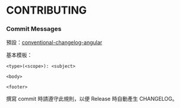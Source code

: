 # CONTRIBUTING

### Commit Messages

預設：[conventional-changelog-angular](https://github.com/conventional-changelog-archived-repos/conventional-changelog-angular/blob/master/convention.md)

基本模板：

```
<type>(<scope>): <subject>

<body>

<footer>
```

撰寫 commit 時請遵守此規則，以便 Release 時自動產生 CHANGELOG。
